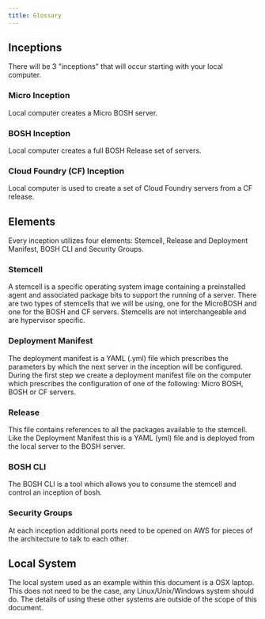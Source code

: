 ```yaml
---
title: Glossary
---
```


## Inceptions

There will be 3 "inceptions" that will occur starting with your local computer.

### Micro Inception

Local computer creates a Micro BOSH server.

### BOSH Inception

Local computer creates a full BOSH Release set of servers.

### Cloud Foundry (CF) Inception

Local computer is used to create a set of Cloud Foundry servers from a CF release.

## Elements

Every inception utilizes four elements: Stemcell, Release and Deployment Manifest, BOSH CLI and Security Groups.

### Stemcell

A stemcell is a specific operating system image containing a preinstalled agent and associated package bits to support the running of a server.  There are two types of stemcells that we will be using, one for the MicroBOSH and one for the BOSH and CF servers. Stemcells are not interchangeable and are hypervisor specific.

### Deployment Manifest

The deployment manifest is a YAML (.yml) file which prescribes the parameters by which the next server in the inception will be configured.  During the first step we create a deployment manifest file on the computer which prescribes the configuration of one of the following: Micro BOSH, BOSH or CF servers.

### Release

This file contains references to all the packages available to the stemcell.  Like the Deployment Manifest this is a YAML (yml) file and is deployed from the local server to the BOSH server.

### BOSH CLI

The BOSH CLI is a tool which allows you to consume the stemcell and control an inception of bosh.

### Security Groups

At each inception additional ports need to be opened on AWS for pieces of the architecture to talk to each other.

## Local System

The local system used as an example within this document is a OSX laptop. This does not need to be the case, any Linux/Unix/Windows system should do. The details of using these other systems are outside of the scope of this document.
